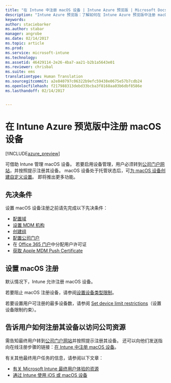 ```yaml
---
title: "在 Intune 中注册 macOS 设备 | Intune Azure 预览版 | Microsoft Docs"
description: "Intune Azure 预览版：了解如何在 Intune Azure 预览版中注册 macOS 设备。"
keywords: 
author: staciebarker
ms.author: stabar
manager: angrobe
ms.date: 02/14/2017
ms.topic: article
ms.prod: 
ms.service: microsoft-intune
ms.technology: 
ms.assetid: 46429114-2e26-4ba7-aa21-b2b1a5643e01
ms.reviewer: chrisbal
ms.suite: ems
translationtype: Human Translation
ms.sourcegitcommit: a2e840797c06322b9efc59438e0675e57b7cdb24
ms.openlocfilehash: f217988313debd33bcba3f8168aa03b6dbf8586e
ms.lasthandoff: 02/14/2017


---
```


# <a name="enroll-macos-devices-in-intune-azure-preview"></a>在 Intune Azure 预览版中注册 macOS 设备

[!INCLUDE[azure_preview](../includes/azure_preview.md)]

可借助 Intune 管理 macOS 设备。 若要启用设备管理，用户必须转到[公司门户网站](http://portal.manage.microsoft.com)，并按照提示注册其设备。 macOS 设备处于托管状态后，可[为 macOS 设备创建自定义设置](https://docs.microsoft.com/intune-azure/configure-devices/custom-for-macos)。 即将推出更多功能。

## <a name="prerequisites"></a>先决条件

设置 macOS 设备注册之前请先完成以下先决条件：

- [配置域](https://docs.microsoft.com/intune/get-started/start-with-a-paid-subscription-to-microsoft-intune-step-2)
- [设置 MDM 机构](set-mdm-authority.md)
- [创建组](https://docs.microsoft.com/intune/get-started/start-with-a-paid-subscription-to-microsoft-intune-step-5)
- [配置公司门户](/intune-azure/manage-apps/company-portal-app.md)
- 在 [Office 365 门户](http://go.microsoft.com/fwlink/p/?LinkId=698854)中分配用户许可证
- [获取 Apple MDM Push Certificate](get-an-apple-mdm-push-certificate.md)

## <a name="set-up-macos-enrollment"></a>设置 macOS 注册

默认情况下，Intune 允许注册 macOS 设备。 

若要阻止 macOS 注册设备，请参阅[设置设备类型限制](https://docs.microsoft.com/intune-azure/enroll-devices/set-enrollment-restrictions#set-device-type-restrictions)。 

若要设置用户可注册的最多设备数，请参阅 [Set device limit restrictions](https://docs.microsoft.com/intune-azure/enroll-devices/set-enrollment-restrictions#set-device-limit-restrictions)（设置设备限制约束）。

## <a name="tell-your-users-how-to-enroll-their-devices-to-access-company-resources"></a>告诉用户如何注册其设备以访问公司资源

需告知最终用户转到[公司门户网站](http://portal.manage.microsoft.com)并按照提示注册其设备。 还可以向他们发送指向在线注册步骤的链接：[在 Intune 中注册 macOS 设备](https://docs.microsoft.com/intune/enduser/enroll-your-device-in-intune-macos)。 

有关其他最终用户任务的信息，请参阅以下文章：

- [有关 Microsoft Intune 最终用户体验的资源](https://docs.microsoft.com/intune/deploy-use/what-to-tell-your-end-users-about-using-microsoft-intune)
- [通过 Intune 使用 iOS 或 macOS 设备](https://docs.microsoft.com/intune/enduser/using-your-ios-or-mac-os-x-device-with-intune)
